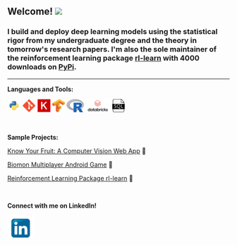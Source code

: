 ## Welcome! <img src="https://media.giphy.com/media/hvRJCLFzcasrR4ia7z/giphy.gif" width="35px">

### I build and deploy deep learning models using the statistical rigor from my undergraduate degree and the theory in tomorrow's research papers. I'm also the sole maintainer of the reinforcement learning package [rl-learn](https://github.com/gahogg/rl_learn) with 4000 downloads on [PyPi](https://pypi.org/project/rl-learn/).

---

**Languages and Tools:**  

[<code><img height="30" src="https://raw.githubusercontent.com/github/explore/80688e429a7d4ef2fca1e82350fe8e3517d3494d/topics/python/python.png" ></code>](https://www.python.org/)
[<code><img height="30" src="https://github.com/gahogg/gahogg/blob/master/git.png?raw=true" ></code>](https://git-scm.com/)
[<code><img height="30" src="https://raw.githubusercontent.com/gahogg/gahogg/master/keras.png"></code>](https://keras.io/)
[<code><img height="30" src="https://raw.githubusercontent.com/gahogg/gahogg/master/tensorflow.png"></code>](https://www.tensorflow.org/)
[<code><img height="30" src="https://raw.githubusercontent.com/gahogg/gahogg/d38a59a433e48bad8d90c4a5a14f187746af78c5/r.svg"></code>](https://www.r-project.org/)
[<code><img height="30" src="https://github.com/gahogg/gahogg/blob/master/databricks.png?raw=true"></code>](https://databricks.com/)
[<code><img height="30" src="https://github.com/gahogg/gahogg/blob/master/sql.jpg?raw=true"></code>](https://en.wikipedia.org/wiki/SQL)

<br/>

**Sample Projects:**

[Know Your Fruit: A Computer Vision Web App](https://kyfr.herokuapp.com/) 🍉

[Biomon Multiplayer Android Game](https://www.youtube.com/watch?v=-k72TaHhwEQ) :iphone:

[Reinforcement Learning Package rl-learn](https://pypi.org/project/rl-learn/) :robot:

<br/>

**Connect with me on LinkedIn!** 

[<img height="50" src="https://github.com/gahogg/gahogg/blob/master/linkedin.png?raw=true">](https://www.linkedin.com/in/gregoryhogg/)

